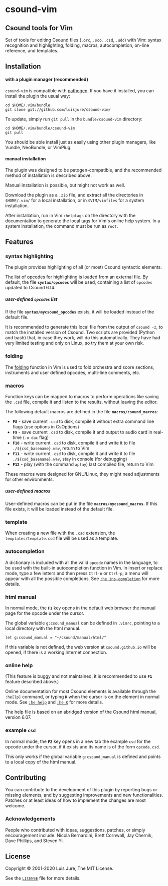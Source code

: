 # csound-vim

## Csound tools for Vim

Set of tools for editing Csound files (`.orc`, `.sco`, `.csd`, `.udo`) with Vim: syntax recognition and highlighting, folding, macros, autocompletion, on-line reference, and templates.


## Installation

#### with a plugin manager (recommended)

`csound-vim` is compatible with [pathogen](https://github.com/tpope/vim-pathogen). If you have it installed, you can install the plugin the usual way:

    cd $HOME/.vim/bundle
    git clone git://github.com/luisjure/csound-vim/

To update, simply run `git pull` in the `bundle/csound-vim` directory:

    cd $HOME/.vim/bundle/csound-vim
    git pull

You should be able install just as easily using other plugin managers, like Vundle, NeoBundle, or VimPlug.

#### manual installation

The plugin was designed to be patogen-compatible, and the recommended method of installation is described above.

Manual installation is possible, but might not work as well.

Download the plugin as a `.zip` file, and extract all the directories in `$HOME/.vim/` for a local installation, or in `$VIM/vimfiles` for a system installation.

After installation, run in Vim `:helptags` on the directory with the documentation to generate the local tags for Vim's online help system. In a system installation, the command must be run as `root`.

## Features

### syntax highlighting

The plugin provides highlighting of all (or most) Csound syntactic elements. 

The list of opcodes for highlighting is loaded from an external file. By default, the file **`syntax/opcodes`** will be used, containing a list of `opcodes` updated to Csound 6.14.

##### user-defined `opcodes` list

If the file **`syntax/mycsound_opcodes`** exists, it will be loaded instead of the default file.

It is recommended to generate this local file from the output of `csound -z`, to match the installed version of Csound. Two scripts are provided (Python and bash) that, in case they work, will do this automatically. They have had very limited testing and only on Linux, so try them at your own risk.


### folding

The [folding](http://vimdoc.sourceforge.net/htmldoc/usr_28.html) function in Vim is used to fold orchestra and score sections, instruments and user defined opcodes, multi-line comments, etc.

### macros

Function keys can be mapped to macros to perform operations like saving the `.csd` file, compile it and listen to the results, without leaving the editor.

The following default macros are defined in the file **`macros/csound_macros`**:

- **`F8`** - save current `.csd` to disk, compile it without extra command line flags (use options in CsOptions)
- **`F9`** - save current `.csd` to disk, compile it and output to audio card in real-time (`-o dac` flag)
- **`F10`** - write current `.csd` to disk, compile it and write it to file `./${csd_basename}.wav`, return to Vim
- **`F11`** - write current `.csd` to disk, compile it and write it to file `./${csd_basename}.wav`, stay in console (for debugging)
- **`F12`** - play (with the command `aplay`) last compiled file, return to Vim 

These macros were designed for GNU/Linux, they might need adjustments for other environments.

##### user-defined macros
User-defined macros can be put in the file **`macros/mycsound_macros`**. If this file exists, it will be loaded instead of the default file.

### template

When creating a new file with the `.csd` extension, the `templates/template.csd` file will be used as a template.

### autocompletion

A dictionary is included with all the valid `opcode` names in the language, to be used with the built-in autocompletion function in Vim.
In insert or replace mode, type a few letters and then press `Ctrl-n` or `Ctrl-p`; a menu will appear with all the possible completions.
See [`:he ins-completion`](http://vimdoc.sourceforge.net/htmldoc/insert.html#ins-completion) for more details.

### html manual

In normal mode, the **`F1`** key opens in the default web browser the manual page for the opcode under the cursor.

The global variable `g:csound_manual` can be defined in `.vimrc`, pointing to a local directory with the html manual.

    let g:csound_manual = "~/csound/manual/html/"

If this variable is not defined, the web version at `csound.github.io` will be opened, if there is a working Internet connection.

### online help

(This feature is buggy and not maintained, it is recommended to use **`F1`** feature described above.)

Online documentation for most Csound elements is available through the `:he[lp]` command, or typing **`K`** when the cursor is on the element in normal mode. See [`:he help`](http://vimdoc.sourceforge.net/htmldoc/helphelp.html) and [`:he K`](http://vimdoc.sourceforge.net/htmldoc/various.html#K) for more details. 

The help file is based on an abridged version of the Csound html manual, version 6.07.

### example `csd`

In normal mode, the **`F2`** key opens in a new tab the example `csd` for the opcode under the cursor, if it exists and its name is of the form `opcode.csd`.

This only works if the global variable `g:csound_manual` is defined and points to a local copy of the html manual.

## Contributing

You can contribute to the development of this plugin by reporting bugs or missing elements, and by suggesting improvements and new functionalities. 
Patches or at least ideas of how to implement the changes are most welcome.

### Acknowledgements

People who contributed with ideas, suggestions, patches, or simply encouragement include: Nicola Bernardini, Brett Cornwall, Jay Chernik, Dave Phillips, and Steven Yi.

## License

Copyright © 2001-2020 Luis Jure, The MIT License.

See the [`LICENSE`](./LICENSE) file for more details.

